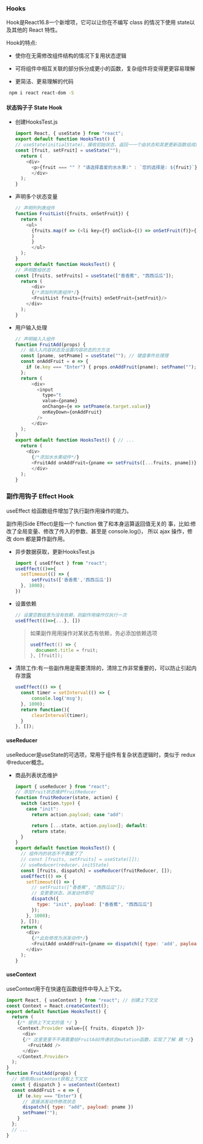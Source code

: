 ### Hooks

Hook是React16.8一个新增项，它可以让你在不编写 class 的情况下使用 state以及其他的 React 特性。

Hook的特点:

- 使你在⽆需修改组件结构的情况下复用状态逻辑

- 可将组件中相互关联的部分拆分成更小的函数，复杂组件将变得更更容易理解

- 更简洁、更易理解的代码

```bash
 npm i react react-dom -S
```

#### 状态钩⼦子 State Hook

- 创建HooksTest.js

  ```js
  import React, { useState } from "react";
  export default function HooksTest() {
  // useState(initialState)，接收初始状态，返回⼀一个由状态和其更更新函数组成的数组
  const [fruit, setFruit] = useState(""); 
    return (
      <div>
        <p>{fruit === "" ? "请选择喜爱的⽔水果:" : `您的选择是: ${fruit}`}</p>
  		</div>
  	); 
  }
  ```

  

- 声明多个状态变量

  ```js
  // 声明列列表组件
  function FruitList({fruits, onSetFruit}) {
    return ( 
      <ul>
    	{fruits.map(f => (<li key={f} onClick={() => onSetFruit(f)}>{f} </li>)
      	)
  		}
    	</ul>
    ); 
  }
  export default function HooksTest() {
  // 声明数组状态
  const [fruits, setFruits] = useState(["⾹香蕉", "⻄西⽠瓜"]); 
    return (
  		<div>
        {/*添加列列表组件*/}
        <FruitList fruits={fruits} onSetFruit={setFruit}/>
      </div>
  	);
  }
  ```

- 用户输⼊处理

  ```js
  // 声明输⼊入组件
  function FruitAdd(props) {
    // 输⼊入内容状态及设置内容状态的⽅方法
    const [pname, setPname] = useState(""); // 键盘事件处理理
    const onAddFruit = e => {
      if (e.key === "Enter") { props.onAddFruit(pname); setPname("");} 
    };
    return (
        <div>
          <input
            type="t
            value={pname}
            onChange={e => setPname(e.target.value)} 
            onKeyDown={onAddFruit}
          /> 
        </div>
    );
  }
  export default function HooksTest() { // ...
    return (
      <div>
        {/*添加⽔水果组件*/}
        <FruitAdd onAddFruit={pname => setFruits([...fruits, pname])} />
   		</div>
  	);
  }
  ```

### 副作用钩子 Effect Hook

useEffect 给函数组件增加了执行副作用操作的能力。

副作用(Side Effect)是指⼀个 function 做了和本身运算返回值⽆关的 事，⽐如:修改了全局变量、修改了传⼊的参数、甚⾄是 console.log()， 所以 ajax 操作，修改 dom 都是算作副作用。

- 异步数据获取，更新HooksTest.js

  ```js
  import { useEffect } from "react";
  useEffect(()=>{ 
    setTimeout(() => {
  		setFruits(['⾹香蕉','⻄西⽠瓜']) 
    }, 1000);
  })
  ```

- 设置依赖

  ```js
  // 设置空数组意为没有依赖，则副作⽤操作仅执行一次 
  useEffect(()=>{...}, [])
  ```

  >
  >
  >如果副作⽤用操作对某状态有依赖，务必添加依赖选项
  >
  >```js
  > useEffect(() => { 
  >   document.title = fruit;
  >}, [fruit]);
  >```

- 清除工作:有⼀些副作用是需要清除的，清除⼯作非常重要的，可以防止引起内存泄露

  ```js
  useEffect(() => {
  	const timer = setInterval(() => {
  		console.log('msg'); 
    }, 1000);
    return function(){
        clearInterval(timer);
  	}
  }, []);
  ```

  

#### useReducer

useReducer是useState的可选项，常⽤于组件有复杂状态逻辑时，类似于 redux中reducer概念。

- 商品列表状态维护

  ```js
  import { useReducer } from "react";
  // 添加fruit状态维护fruitReducer 
  function fruitReducer(state, action) {
    switch (action.type) {
      case "init":
        return action.payload; case "add":
  
        return [...state, action.payload]; default:
        return state;
    }
  }
  export default function HooksTest() {
    // 组件内的状态不不需要了了
    // const [fruits, setFruits] = useState([]);
    // useReducer(reducer，initState)
    const [fruits, dispatch] = useReducer(fruitReducer, []);
    useEffect(() => {
      setTimeout(() => {
        // setFruits(["⾹香蕉", "⻄西⽠瓜"]);
        // 变更更状态，派发动作即可
        dispatch({
          type: "init", payload: ["⾹香蕉", "⻄西⽠瓜"]
        });
      }, 1000);
    }, []);
    return (
      <div>
        {/*此处修改为派发动作*/}
        <FruitAdd onAddFruit={pname => dispatch({ type: 'add', payload: pname })} />
      </div>
    );
  }
  ```

  

#### useContext

useContext⽤于在快速在函数组件中导入上下⽂。

```js
import React, { useContext } from "react"; // 创建上下⽂文
const Context = React.createContext();
export default function HooksTest() { 
  return (
    {/* 提供上下⽂文的值 */ }
    <Context.Provider value={{ fruits, dispatch }}>
      <div>
      {/* 这⾥里里不不再需要给FruitAdd传递状态mutation函数，实现了了解 耦 */}
        <FruitAdd />
      </div>
    </Context.Provider>
  ); 
}
function FruitAdd(props) {
  // 使⽤用useContext获取上下⽂文
  const { dispatch } = useContext(Context)
  const onAddFruit = e => {
    if (e.key === "Enter") {
      // 直接派发动作修改状态
      dispatch({ type: "add", payload: pname }) 
      setPname("");
    }
  };
  // ...
}
```

